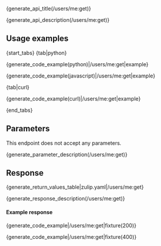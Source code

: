{generate_api_title(/users/me:get)}

{generate_api_description(/users/me:get)}

## Usage examples

{start_tabs}
{tab|python}

{generate_code_example(python)|/users/me:get|example}

{generate_code_example(javascript)|/users/me:get|example}

{tab|curl}

{generate_code_example(curl)|/users/me:get|example}

{end_tabs}

## Parameters

This endpoint does not accept any parameters.

{generate_parameter_description(/users/me:get)}

## Response

{generate_return_values_table|zulip.yaml|/users/me:get}

{generate_response_description(/users/me:get)}

#### Example response

{generate_code_example|/users/me:get|fixture(200)}

{generate_code_example|/users/me:get|fixture(400)}
